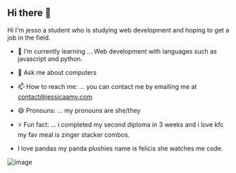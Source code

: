 ## Hi there 👋

<!--
**dajesso/dajesso** is a ✨ _special_ ✨ repository because its `README.md` (this file) appears on your GitHub profile.

Here are some ideas to get you started:

- 🌱 I’m currently learning ... Web development with languages such as javascript and python.
- 💬 Ask me about computers
- 📫 How to reach me: ... you can contact me by emailing me at contact@jessicaamy.com
- 😄 Pronouns: ... my pronouns are she/they
- ⚡ Fun fact: ...  i completed my second diploma in 3 weeks.
-->

Hi I'm jesso a student who is studying web development and hoping to get a job in the field.

- 🌱 I’m currently learning ... Web development with languages such as javascript and python.
- 💬 Ask me about computers
- 📫 How to reach me: ... you can contact me by emailing me at contact@jessicaamy.com
- 😄 Pronouns: ... my pronouns are she/they
- ⚡ Fun fact: ...  i completed my second diploma in 3 weeks and i love kfc my fav meal is zinger stacker combos.

- I love pandas my panda plushies name is felicis she watches me code.

![image](https://github.com/user-attachments/assets/da990dfa-7388-47dd-a7b5-565ee9bcdee0)
